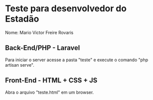 Teste para desenvolvedor do Estadão
==============================

Nome: Mario Victor Freire Rovaris

Back-End/PHP - Laravel
----------------------
Para iniciar o server acesse a pasta "teste" e execute o comando "php artisan serve".


Front-End - HTML + CSS + JS
---------------------------
Abra o arquivo "teste.html" em um browser.